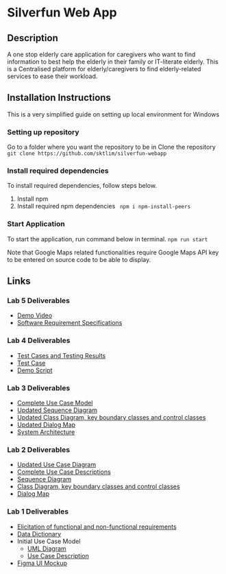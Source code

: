 # Silverfun Web App

## Description
A one stop elderly care application for caregivers who want to find information to best help the elderly in their family or IT-literate elderly. This is a Centralised platform for elderly/caregivers to find elderly-related services to ease their workload.

## Installation Instructions
This is a very simplified guide on setting up local environment for Windows

### Setting up repository
Go to a folder where you want the repository to be in
Clone the repository 
``` git clone https://github.com/sktlim/silverfun-webapp ```

### Install required dependencies 
To install required dependencies, follow steps below. 
1. Install npm
2. Install required npm dependencies
``` npm i npm-install-peers```

### Start Application
To start the application, run command below in terminal. 
``` npm run start ```

Note that Google Maps related functionalities require Google Maps API key to be entered on source code to be able to display.

## Links

### Lab 5 Deliverables
- [Demo Video](https://youtu.be/SWk1dCicpxs)
- [Software Requirement Specifications](https://docs.google.com/document/d/1_GwrTvWk-4McNeNmLYqrOse6oxDh4LEY/edit?usp=sharing&ouid=112519818405225364103&rtpof=true&sd=true)

### Lab 4 Deliverables
- [Test Cases and Testing Results](https://drive.google.com/file/d/1c92kzzZ0SEdAPhdTcsQlY_u-Lnjh6VoO/view?usp=share_link)
- [Test Case](https://docs.google.com/document/d/14ydoTAfdo9neIqfdwa4G1YKEXzEk-S94tlsnhw9hIqY/edit?usp=share_link)
- [Demo Script](https://docs.google.com/document/d/14bfhNYWQoz73-unthRf4ke0XjsAdOIPPR7WtnAmLPgI/edit?usp=sharing)

### Lab 3 Deliverables
- [Complete Use Case Model](https://docs.google.com/document/d/1plltwk9-pNZJrW5zI2ByCiYaP5_94XND2laGgNCbEKA/edit?usp=sharing)
- [Updated Sequence Diagram](https://drive.google.com/file/d/1uQMcQt2IjZ2G3-I-DqkljpZo4kFpbdhv/view?usp=sharing)
- [Updated Class Diagram, key boundary classes and control classes](https://drive.google.com/file/d/19JH5cP9MKlmYoi4gispbcLSX3a11A9px/view?usp=sharing)
- [Updated Dialog Map](https://drive.google.com/file/d/1w9a7mNVq7sgAAk_C0Ro_X59AIm8Ny3xF/view?usp=sharing)
- [System Architecture](https://docs.google.com/presentation/d/1gDqxRa7BOzKoKpbhVmO2r2b-QYBNYWWyfFGAmz8UnUM/edit?usp=sharing)

### Lab 2 Deliverables
- [Updated Use Case Diagram](https://drive.google.com/file/d/145xR1IgevtPgy0pTswUXQ2sVrHUSrZ7p/view?usp=sharing)
- [Complete Use Case Descriptions](https://docs.google.com/document/d/1pJ7YXt6cdHUOIXnqeWPFnPxQzuyyjhpXJc4BaUUtKqo/edit?usp=sharing)
- [Sequence Diagram](https://drive.google.com/file/d/1L2JBn0ufd-aj7mXii23HrBpnFvF_U2_1/view?usp=sharing)
- [Class Diagram, key boundary classes and control classes](https://drive.google.com/file/d/1OCRB_nyZx84X5iSGXVA9XEk2lLlOfFHX/view?usp=sharing)
- [Dialog Map](https://drive.google.com/file/d/1y5_Pi2TmyD5wWwoRqSOhHVKE_7sS6JoE/view?usp=sharing)

### Lab 1 Deliverables
- [Elicitation of functional and non-functional requirements](https://docs.google.com/document/d/1P9bbLAFJryT2c78oTfMLoq4DSq6CpcltUE2q341Cdwg/edit?usp=sharing)
- [Data Dictionary](https://docs.google.com/document/d/1_slMpRkUdA5_JditUMo-PWoPyqOaIn2V7xWBZsG9Hf4/edit?usp=sharing)
- Initial Use Case Model
  - [UML Diagram](https://drive.google.com/file/d/1lXMipQeOfrdRGB3QRLcAiFgK9ZV5tERu/view?usp=sharing)
  - [Use Case Description](https://docs.google.com/document/d/1_933qOfnSg8ggZd6arUMgKy4FJbt-tFcK_od8vlHlFE/edit?usp=sharing)
- [Figma UI Mockup](https://www.figma.com/proto/Dfnp0DX8WYHXiQXchUizvj/SC2006?node-id=30%3A16341&starting-point-node-id=30%3A16341)
